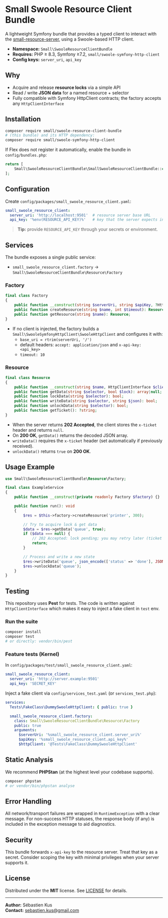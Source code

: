 # Small Swoole Resource Client Bundle

A lightweight Symfony bundle that provides a typed client to interact with the
[small-resource-server](https://github.com/sebk69/small-resource-server), using a Swoole-based HTTP client.

- **Namespace:** `Small\SwooleResourceClientBundle`
- **Requires:** PHP ≥ 8.3, Symfony ≥7.2, `small/swoole-symfony-http-client`
- **Config keys:** `server_uri`, `api_key`

## Why

- Acquire and release **resource locks** via a simple API
- Read / write **JSON data** for a named resource + selector
- Fully compatible with Symfony HttpClient contracts; the factory accepts any `HttpClientInterface`

## Installation

```bash
composer require small/swoole-resource-client-bundle
# (this bundle) and its HTTP dependency:
composer require small/swoole-symfony-http-client
```

If Flex does not register it automatically, enable the bundle in `config/bundles.php`:

```php
return [
    Small\SwooleResourceClientBundle\SmallSwooleResourceClientBundle::class => ['all' => true],
];
```

## Configuration

Create `config/packages/small_swoole_resource_client.yaml`:

```yaml
small_swoole_resource_client:
  server_uri: 'http://localhost:9501'  # resource server base URL
  api_key: '%env(RESOURCE_API_KEY)%'   # key that the server expects in "x-api-key"
```

> **Tip:** provide `RESOURCE_API_KEY` through your secrets or environment.

## Services

The bundle exposes a single public service:

- `small_swoole_resource_client.factory` → `Small\SwooleResourceClientBundle\Resource\Factory`

### Factory

```php
final class Factory
{
    public function __construct(string $serverUri, string $apiKey, ?HttpClientInterface $httpClient = null);
    public function createResource(string $name, int $timeout): Resource; // POST /resource
    public function getResource(string $name): Resource;                  // client-side proxy only
}
```

- If no client is injected, the factory builds a `Small\SwooleSymfonyHttpClient\SwooleHttpClient`
  and configures it with:
  - `base_uri = rtrim(serverUri, '/')`
  - default headers: `accept: application/json` and `x-api-key: <api_key>`
  - `timeout: 10`

### Resource

```php
final class Resource
{
    public function __construct(string $name, HttpClientInterface $client);
    public function getData(string $selector, bool $lock): array|null; // GET /resource/{name}/{selector}?lock=0|1
    public function lockData(string $selector): bool;                  // convenience wrapper over getData(..., true)
    public function writeData(string $selector, string $json): bool;   // PUT /resource/{name}/{selector}
    public function unlockData(string $selector): bool;                // POST /resource/{name}/{selector}/unlock
    public function getTicket(): ?string;                              // last x-ticket, if provided by server
}
```

- When the server returns **202 Accepted**, the client stores the `x-ticket` header and returns `null`.
- On **200 OK**, `getData()` returns the decoded JSON array.
- `writeData()` requires the `x-ticket` header (set automatically if previously received).
- `unlockData()` returns `true` on **200 OK**.

## Usage Example

```php
use Small\SwooleResourceClientBundle\Resource\Factory;

final class ExampleService
{
    public function __construct(private readonly Factory $factory) {}

    public function run(): void
    {
        $res = $this->factory->createResource('printer', 300);

        // Try to acquire lock & get data
        $data = $res->getData('queue', true);
        if ($data === null) {
            // 202 Accepted: lock pending; you may retry later (ticket is kept inside the Resource).
            return;
        }

        // Process and write a new state
        $res->writeData('queue', json_encode(['status' => 'done'], JSON_THROW_ON_ERROR));
        $res->unlockData('queue');
    }
}
```

## Testing

This repository uses **Pest** for tests. The code is written against `HttpClientInterface` which makes it
easy to inject a fake client in `test` env.

### Run the suite

```bash
composer install
composer test
# or directly: vendor/bin/pest
```

### Feature tests (Kernel)

In `config/packages/test/small_swoole_resource_client.yaml`:

```yaml
small_swoole_resource_client:
  server_uri: 'http://server.example:9501'
  api_key: 'SECRET_KEY'
```

Inject a fake client via `config/services_test.yaml` (or `services_test.php`):

```yaml
services:
  Tests\FakeClass\DummySwooleHttpClient: { public: true }

  small_swoole_resource_client.factory:
    class: Small\SwooleResourceClientBundle\Resource\Factory
    public: true
    arguments:
      $serverUri: '%small_swoole_resource_client.server_uri%'
      $apiKey: '%small_swoole_resource_client.api_key%'
      $httpClient: '@Tests\FakeClass\DummySwooleHttpClient'
```

## Static Analysis

We recommend **PHPStan** (at the highest level your codebase supports).

```bash
composer phpstan
# or vendor/bin/phpstan analyse
```

## Error Handling

All network/transport failures are wrapped in `RuntimeException` with a clear message.
For non-success HTTP statuses, the response body (if any) is included in the exception message
to aid diagnostics.

## Security

This bundle forwards `x-api-key` to the resource server. Treat that key as a secret.
Consider scoping the key with minimal privileges when your server supports it.

## License

Distributed under the **MIT** license. See [LICENSE](LICENSE) for details.

---

**Author:** Sébastien Kus  
**Contact:** sebastien.kus@gmail.com
